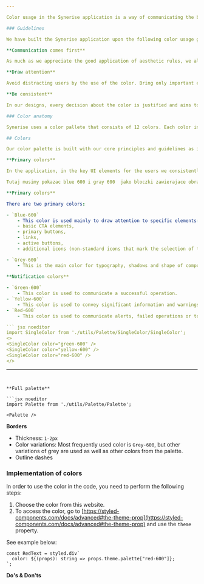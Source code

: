 ```yaml
---

Color usage in the Synerise application is a way of communicating the basic rules about the behavior of the interface elements. By consistent use of the specific color patterns, we can educate the users about the meaning and scope of actions to be performed on the interface. Disobedience of the rules may cause incorrect identification of features.

### Guidelines

We have built the Synerise application upon the following color usage guidelines. 

**Communication comes first**

As much as we appreciate the good application of aesthetic rules, we always prioritize transparency in communication.

**Draw attention**

Avoid distracting users by the use of the color. Bring only important elements to user's attention.   

**Be consistent**

In our designs, every decision about the color is justified and aims to convey clear message for the users who are used to consistency of the color usage.

### Color anatomy

Synerise uses a color pallete that consists of 12 colors. Each color in the pallete has shades in the scale from 900 (the most intense shade) to 050 (the most pale shade). This structure dictates the name format of the colors. The color name is hyphenated; the first part contains a customary name of the color and the second part is a numerical affix, for example, `Blue-600`, `Yellow-300`, `Grey-050`.

## Colors

Our color palette is built with our core principles and guidelines as its foundation.

**Primary colors**

In the application, in the key UI elements for the users we consistently use the colors of the `600` affix. Primary colors should be used in all CTA elements which call out a function in the system. 

Tutaj musimy pokazac blue 600 i gray 600  jako bloczki zawierajace obrazek- kwadrat kolor wraz z pod spodem hexem i rgb koloru do copy paste 

**Primary colors**

There are two primary colors:

- `Blue-600`
    - This color is used mainly to draw attention to specific elements:
    - basic CTA elements, 
    - primary buttons, 
    - links, 
    - active buttons,
    - additional icons (non-standard icons that mark the selection of the specific option).

- `Grey-600` 
    - This is the main color for typography, shadows and shape of components.
 
**Notification colors**

- `Green-600` 
    - This color is used to communicate a successful operation.
- `Yellow-600` 
    - This color is used to convey significant information and warnings - if a user misses it, they will not achieve the desired result.
- `Red-600` 
    - This color is used to communicate alerts, failed operations or to convey information of the greatest importance - if a user misses it, it will cause downtime.

``` jsx noeditor
import SingleColor from './utils/Palette/SingleColor/SingleColor';
<>
<SingleColor color="green-600" />
<SingleColor color="yellow-600" />
<SingleColor color="red-600" />
</>
```
---
```


**Full palette**

```jsx noeditor
import Palette from './utils/Palette/Palette';

<Palette /> 
```


**Borders**

- Thickness: `1-2px`
- Color variations: Most frequently used color is `Grey-600`, but other variations of grey are used as well as other colors from the palette.
- Outline dashes

### Implementation of colors

In order to use the color in the code, you need to perform the following steps:

1. Choose the color from this website.
2. To access the color, go to [https://styled-components.com/docs/advanced#the-theme-prop](https://styled-components.com/docs/advanced#the-theme-prop) and use the `theme` property.

See example below:

```static
const RedText = styled.div`
  color: ${(props): string => props.theme.palette["red-600"]};
`;
```

**Do's & Don'ts**
